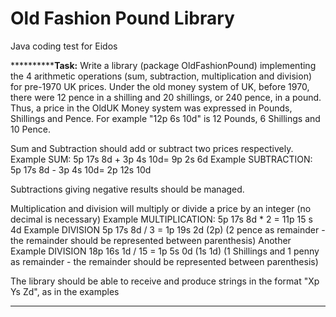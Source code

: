 # Old Fashion Pound Library
Java coding test for Eidos

********************************************************************************************Task:**********************************************************************************
Write a library (package OldFashionPound) implementing the 4 arithmetic operations (sum, subtraction, multiplication and division) for pre-1970 UK prices. 
Under the old money system of UK, before 1970, there were 12 pence in a shilling and 20 shillings, or 240 pence, in a pound. Thus, a price in the OldUK Money system was expressed in Pounds, Shillings and Pence. For example "12p 6s 10d" is 12 Pounds, 6 Shillings and 10 Pence.

Sum and Subtraction should add or subtract two prices respectively.
Example SUM:                  5p 17s 8d + 3p 4s 10d= 9p 2s 6d
Example SUBTRACTION:               5p 17s 8d - 3p 4s 10d= 2p 12s 10d

Subtractions giving negative results should be managed.

Multiplication and division will multiply or divide a price by an integer (no decimal is necessary)
Example MULTIPLICATION:         5p 17s 8d * 2 = 11p 15 s 4d
Example DIVISION                          5p 17s 8d / 3 = 1p 19s 2d (2p) (2 pence as remainder - the remainder should be represented between parenthesis)
Another Example DIVISION          18p 16s 1d / 15 = 1p 5s 0d   (1s 1d) (1 Shillings and 1 penny as remainder - the remainder should be represented between parenthesis)

The library should be able to receive and produce strings in the format "Xp Ys Zd", as in the examples

***********************************************************************************************************************************************************************************

